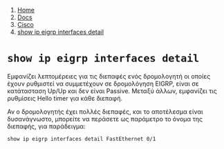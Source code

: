 <!-- -
Title: show ip eigrp interfaces detail
Description: Σημειώσεις για την εντολή show ip eigrp interfaces details σε συσκευές Cisco
Author: Marios Zindilis
First Published: 2012-04-28
Last Updated: 2014-01-20
- -->

<ol class="breadcrumb">
<li><a href="/">Home</a></li>
<li><a href="/docs/">Docs</a></li>
<li><a href="/docs/cisco/">Cisco</a></li>
<li><a href="/docs/cisco/show-ip-eigrp-interfaces-detail.el.html">show ip eigrp interfaces detail</a></li>
</ol>

`show ip eigrp interfaces detail`
=================================

Εμφανίζει λεπτομέρειες για τις διεπαφές ενός δρομολογητή οι οποίες έχουν 
ρυθμιστεί να συμμετέχουν σε δρομολόγηση EIGRP, είναι σε κατάτασταση 
Up/Up και δεν είναι Passive. Μεταξύ άλλων, εμφανίζει τις ρυθμίσεις Hello 
timer για κάθε διεπαφή.

Αν ο δρομολογητής έχει πολλές διεπαφές, και το αποτέλεσμα είναι 
δυσανάγνωστο, μπορείτε να περάσετε ως παράμετρο το όνομα της διεπαφής, 
για παράδειγμα:

    show ip eigrp interfaces detail FastEthernet 0/1
